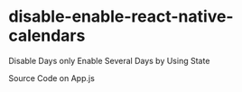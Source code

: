# disable-enable-react-native-calendars
Disable Days only Enable Several Days by Using State

Source Code on App.js


